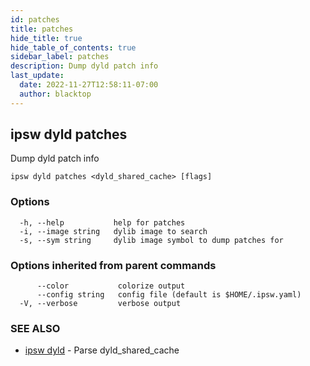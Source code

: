 ```yaml
---
id: patches
title: patches
hide_title: true
hide_table_of_contents: true
sidebar_label: patches
description: Dump dyld patch info
last_update:
  date: 2022-11-27T12:58:11-07:00
  author: blacktop
---
```

## ipsw dyld patches

Dump dyld patch info

```
ipsw dyld patches <dyld_shared_cache> [flags]
```

### Options

```
  -h, --help           help for patches
  -i, --image string   dylib image to search
  -s, --sym string     dylib image symbol to dump patches for
```

### Options inherited from parent commands

```
      --color           colorize output
      --config string   config file (default is $HOME/.ipsw.yaml)
  -V, --verbose         verbose output
```

### SEE ALSO

* [ipsw dyld](/docs/cli/ipsw/dyld)	 - Parse dyld_shared_cache

